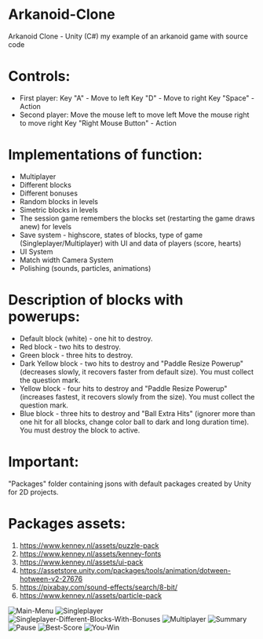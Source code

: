 # Arkanoid-Clone
Arkanoid Clone - Unity (C#) my example of an arkanoid game with source code

# Controls:
* First player:
Key "A" - Move to left
Key "D" - Move to right
Key "Space" - Action
* Second player:
Move the mouse left to move left
Move the mouse right to move right
Key "Right Mouse Button" - Action

# Implementations of function:

* Multiplayer
* Different blocks
* Different bonuses
* Random blocks in levels
* Simetric blocks in levels
* The session game remembers the blocks set (restarting the game draws anew) for levels
* Save system - highscore, states of blocks, type of game (Singleplayer/Multiplayer) with UI and data of players (score, hearts)
* UI System
* Match width Camera System
* Polishing (sounds, particles, animations)

# Description of blocks with powerups:

* Default block (white) - one hit to destroy.
* Red block - two hits to destroy.
* Green block - three hits to destroy.
* Dark Yellow block - two hits to destroy and "Paddle Resize Powerup" (decreases slowly, it recovers faster from default size). You must collect the question mark.
* Yellow block - four hits to destroy and "Paddle Resize Powerup" (increases fastest, it recovers slowly from the size). You must collect the question mark.
* Blue block - three hits to destroy and "Ball Extra Hits" (ignorer more than one hit for all blocks, change color ball to dark and long duration time). You must destroy the block to active.

# Important:
"Packages" folder containing jsons with default packages created by Unity for 2D projects.

# Packages assets:
1. https://www.kenney.nl/assets/puzzle-pack
2. https://www.kenney.nl/assets/kenney-fonts
3. https://www.kenney.nl/assets/ui-pack
4. https://assetstore.unity.com/packages/tools/animation/dotween-hotween-v2-27676
5. https://pixabay.com/sound-effects/search/8-bit/
6. https://www.kenney.nl/assets/particle-pack

![Main-Menu](https://raw.githubusercontent.com/pawel54321/Arkanoid-Clone/main/Screen_1.jpg)
![Singleplayer](https://raw.githubusercontent.com/pawel54321/Arkanoid-Clone/main/Screen_2.jpg)
![Singleplayer-Different-Blocks-With-Bonuses](https://raw.githubusercontent.com/pawel54321/Arkanoid-Clone/main/Screen_3.jpg)
![Multiplayer](https://raw.githubusercontent.com/pawel54321/Arkanoid-Clone/main/Screen_4.jpg)
![Summary](https://raw.githubusercontent.com/pawel54321/Arkanoid-Clone/main/Screen_5.jpg)
![Pause](https://raw.githubusercontent.com/pawel54321/Arkanoid-Clone/main/Screen_6.jpg)
![Best-Score](https://raw.githubusercontent.com/pawel54321/Arkanoid-Clone/main/Screen_7.jpg)
![You-Win](https://raw.githubusercontent.com/pawel54321/Arkanoid-Clone/main/Screen_8.jpg)